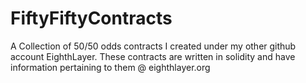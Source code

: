 # FiftyFiftyContracts
A Collection of 50/50 odds contracts I created under my other github account EighthLayer. 
These contracts are written in solidity and have information pertaining to them @ eighthlayer.org
